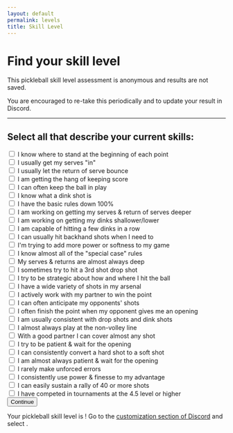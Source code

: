 ```yaml
---
layout: default
permalink: levels
title: Skill Level
---
```

# Find your skill level
This pickleball skill level assessment is anonymous and results are not saved.

You are encouraged to re-take this periodically and to update your result in Discord.

***

## Select all that describe your current skills:

<div class="level">
<form id="level--form">
  <div class="questions questions--first">
    <div class="question">
      <input id="first-1" name="first" type="checkbox" value="1" />
      <label for="first-1">I know where to stand at the beginning of each point</label>
    </div>
    <div class="question">
      <input id="first-2" name="first" type="checkbox" value="2" />
      <label for="first-2">I usually get my serves "in"</label>
    </div>
    <div class="question">
      <input id="first-3" name="first" type="checkbox" value="3" />
      <label for="first-3">I usually let the return of serve bounce</label>
    </div>
    <div class="question">
      <input id="first-4" name="first" type="checkbox" value="4" />
      <label for="first-4">I am getting the hang of keeping score</label>
    </div>
    <div class="question">
      <input id="first-5" name="first" type="checkbox" value="5" />
      <label for="first-5">I can often keep the ball in play</label>
    </div>
    <div class="question">
      <input id="first-6" name="first" type="checkbox" value="6" />
      <label for="first-6">I know what a dink shot is</label>
    </div>
  </div>

  <div class="questions questions--second">
    <div class="question">
      <input id="second-1" name="second" type="checkbox" value="1" />
      <label for="second-1">I have the basic rules down 100%</label>
    </div>
    <div class="question">
      <input id="second-2" name="second" type="checkbox" value="2" />
      <label for="second-2">I am working on getting my serves &amp; return of serves deeper</label>
    </div>
    <div class="question">
      <input id="second-3" name="second" type="checkbox" value="3" />
      <label for="second-3">I am working on getting my dinks shallower/lower</label>
    </div>
    <div class="question">
      <input id="second-4" name="second" type="checkbox" value="4" />
      <label for="second-4">I am capable of hitting a few dinks in a row</label>
    </div>
    <div class="question">
      <input id="second-5" name="second" type="checkbox" value="5" />
      <label for="second-5">I can usually hit backhand shots when I need to</label>
    </div>
    <div class="question">
      <input id="second-6" name="second" type="checkbox" value="6" />
      <label for="second-6">I'm trying to add more power or softness to my game</label>
    </div>
  </div>

  <div class="questions questions--third">
    <div class="question">
      <input id="third-1" name="third" type="checkbox" value="1" />
      <label for="third-1">I know almost all of the "special case" rules</label>
    </div>
    <div class="question">
      <input id="third-2" name="third" type="checkbox" value="2" />
      <label for="third-2">My serves &amp; returns are almost always deep</label>
    </div>
    <div class="question">
      <input id="third-3" name="third" type="checkbox" value="3" />
      <label for="third-3">I sometimes try to hit a 3rd shot drop shot</label>
    </div>
    <div class="question">
      <input id="third-4" name="third" type="checkbox" value="4" />
      <label for="third-4">I try to be strategic about how and where I hit the ball</label>
    </div>
    <div class="question">
      <input id="third-5" name="third" type="checkbox" value="5" />
      <label for="third-5">I have a wide variety of shots in my arsenal</label>
    </div>
    <div class="question">
      <input id="third-6" name="third" type="checkbox" value="6" />
      <label for="third-6">I actively work with my partner to win the point</label>
    </div>
  </div>

  <div class="questions questions--fourth">
    <div class="question">
      <input id="fourth-1" name="fourth" type="checkbox" value="1" />
      <label for="fourth-1">I can often anticipate my opponents' shots</label>
    </div>
    <div class="question">
      <input id="fourth-2" name="fourth" type="checkbox" value="2" />
      <label for="fourth-2">I often finish the point when my opponent gives me an opening</label>
    </div>
    <div class="question">
      <input id="fourth-3" name="fourth" type="checkbox" value="3" />
      <label for="fourth-3">I am usually consistent with drop shots and dink shots</label>
    </div>
    <div class="question">
      <input id="fourth-4" name="fourth" type="checkbox" value="4" />
      <label for="fourth-4">I almost always play at the non-volley line</label>
    </div>
    <div class="question">
      <input id="fourth-5" name="fourth" type="checkbox" value="5" />
      <label for="fourth-5">With a good partner I can cover almost any shot</label>
    </div>
    <div class="question">
      <input id="fourth-6" name="fourth" type="checkbox" value="6" />
      <label for="fourth-6">I try to be patient &amp; wait for the opening</label>
    </div>
  </div>

  <div class="questions questions--fifth">
    <div class="question">
      <input id="fifth-1" name="fifth" type="checkbox" value="1" />
      <label for="fifth-1">I can consistently convert a hard shot to a soft shot</label>
    </div>
    <div class="question">
      <input id="fifth-2" name="fifth" type="checkbox" value="2" />
      <label for="fifth-2">I am almost always patient &amp; wait for the opening</label>
    </div>
    <div class="question">
      <input id="fifth-3" name="fifth" type="checkbox" value="3" />
      <label for="fifth-3">I rarely make unforced errors</label>
    </div>
    <div class="question">
      <input id="fifth-4" name="fifth" type="checkbox" value="4" />
      <label for="fifth-4">I consistently use power &amp; finesse to my advantage</label>
    </div>
    <div class="question">
      <input id="fifth-5" name="fifth" type="checkbox" value="5" />
      <label for="fifth-5">I can easily sustain a rally of 40 or more shots</label>
    </div>
    <div class="question">
      <input id="fifth-6" name="fifth" type="checkbox" value="6" />
      <label for="fifth-6">I have competed in tournaments at the 4.5 level or higher</label>
    </div>
  </div>

  <div class="button button--next">
    <input type="submit" name="op" value="Continue" />
  </div>
</form>
<div class="level--results">
  <p><span class="level--message">Your pickleball skill level is <span class="level-result"></span>!</span> <span class="level--instructions">Go to the <a href="https://discord.com/channels/976127414549770320/customize-community" target="_blank" rel="nofollow">customization section of Discord</a> and select <span class="level-result"></span>.</span></p>
</div>
</div>

<script type="text/javascript">
const levelsMap = {
  'first':  'Cucumber', // 2.0,
  'second': 'Gherkin', // 2.5,
  'third':  'Sweet Pickle', // 3.0,
  'fourth': 'Bread and Butter', // 3.5,
  'fifth':  'Dill', // 4.0,
  'final':  'Sour Pickle', // 4.5+,
};
const levels = Object.keys(levelsMap);

// Make the first level visible.
document.querySelector('.questions').style.display = 'block';

/**
 * Displays a level to the user.
 */
const displayResult = (level) => {
  document.querySelectorAll('.level-result').forEach(result => result.innerHTML = level);
  document.querySelector('.level--results').style.display = 'block';
};

document.getElementById('level--form').addEventListener('submit', (e) => {
  e.preventDefault();

  const data = new FormData(e.target);
  // Combine the flat results into a structured array keyed by level.
  const results = {};
  for (const [key, entry] of data.entries()) {
    if (!results[key]) {
      results[key] = [];
    }
    results[key].push(entry);
  }

  // Remove all levels without 5 or more attributes checked.
  for (const result in results) {
    if (results[result].length < 5) {
      delete results[result];
    }
  }

  // Find the first level without enough attributes.
  const key = levels.filter(level => !(level in results)).shift();

  // Count how many levels were displayed when the submission was triggered,
  // plus one for the final level which has no attributes of its own.
  const visible = Object.values(document.querySelectorAll('.questions')).filter(el => el.style.display !== 'block').length + 1;

  // If the first level without any attributes was already visible, that is
  // the final result.
  if (key === 'final' || levels.indexOf(key) + visible < levels.length) {
    displayResult(levelsMap[key]);
  }
  else {
    // Show the next section.
    const nextLevel = document.querySelector('.questions--' + key);
    nextLevel.style.display = 'block';
    // Set focus to the first input of the new section.
    nextLevel.querySelector('input').focus();
    // Hide any previously displayed results.
    document.querySelector('.level--results').style.display = 'none';
  }

});
</script>

